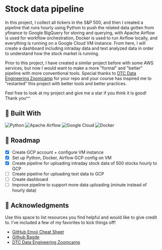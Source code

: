 # Stock data pipeline

In this project, I collect all tickers in the S&P 500, and then I created a pipeline that runs hourly using Python to push the related data gotten from yfinance to Google BigQuery for storing and querying, with Apache Airflow is used for workflow orchestration, Docker is used to run Airflow locally, and everything is running on a Google Cloud VM instance. From here, I will create a dashboard including intraday data and text analyzed data in order to understand how the stock market is running. 

Prior to this project, I have created a similar project before with some AWS services, but now I would want to make a more "formal" and "better" pipeline with more conventional tools. Special thanks to [DTC Data Engineering Zoomcamp](https://github.com/DataTalksClub/data-engineering-zoomcamp) for your repo and your course has inspired me to "restarted" this project with better tools and better practices. 

Feel free to look at my project and give me a star if you think it is good! Thank you^^

## 🔧 Built With

![Python](https://img.shields.io/badge/python-3670A0?style=for-the-badge&logo=python&logoColor=ffdd54)
![Apache Airflow](https://img.shields.io/badge/Apache%20Airflow-017CEE?style=for-the-badge&logo=Apache%20Airflow&logoColor=white)
![Google Cloud](https://img.shields.io/badge/GoogleCloud-%234285F4.svg?style=for-the-badge&logo=google-cloud&logoColor=white)
![Docker](https://img.shields.io/badge/docker-%230db7ed.svg?style=for-the-badge&logo=docker&logoColor=white)

## :triangular_flag_on_post: Roadmap

- [x] Create GCP account + configure VM instance
- [x] Set up Python, Docker, Airflow GCP config on VM 
- [x] Create pipeline for uploading intraday stock data of 500 stocks hourly to GCP
- [ ] Create pipeline for uploading text data to GCP
- [ ] Create dashboard
- [ ] Improve pipeline to support more data uploading (minute instead of hourly data)

## :closed_book: Acknowledgments

Use this space to list resources you find helpful and would like to give credit to. I've included a few of my favorites to kick things off!

* [GitHub Emoji Cheat Sheet](https://www.webpagefx.com/tools/emoji-cheat-sheet)
* [Github Bagde](https://github.com/Ileriayo/markdown-badges)
* [DTC Data Engineering Zoomcamp](https://github.com/DataTalksClub/data-engineering-zoomcamp)
